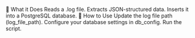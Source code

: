🔹 What it Does
Reads a .log file.
Extracts JSON-structured data.
Inserts it into a PostgreSQL database.
🔹 How to Use
Update the log file path (log_file_path).
Configure your database settings in db_config.
Run the script.
